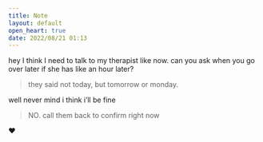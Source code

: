 ```yaml
---
title: Note
layout: default
open_heart: true
date: 2022/08/21 01:13
---
```


hey I think I need to talk to my therapist like now. can you ask when you go over later if she has like an hour later?

> they said not today, but tomorrow or monday.

well never mind i think i’ll be fine

> NO. call them back to confirm right now

♥︎
